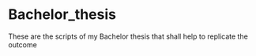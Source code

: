 # Bachelor_thesis
These are the scripts of my Bachelor thesis that shall help to replicate the outcome
